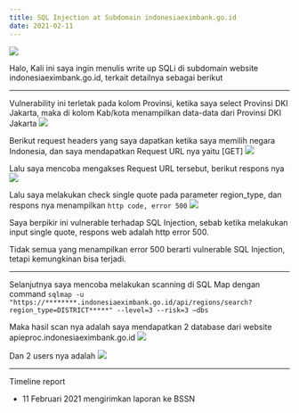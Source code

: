 ```yaml
---
title: SQL Injection at Subdomain indonesiaeximbank.go.id
date: 2021-02-11
---
```


![](https://www.indonesiaeximbank.go.id/site/uploads/logo/5a1b8dd4394a7-59f6af2772d2b-logo.png)

Halo,
Kali ini saya ingin menulis write up SQLi di subdomain website indonesiaeximbank.go.id, terkait detailnya sebagai berikut
___

Vulnerability ini terletak pada kolom Provinsi, ketika saya select Provinsi DKI Jakarta, maka di kolom Kab/kota menampilkan data-data dari Provinsi DKI Jakarta
![](https://buayalaut.co/eximbank/Screenshot_4.png)

Berikut request headers yang saya dapatkan ketika saya memilih negara
Indonesia, dan saya mendapatkan Request URL nya yaitu [GET]
![](https://buayalaut.co/eximbank/Greenshot.png)

Lalu saya mencoba mengakses Request URL tersebut, berikut respons nya
![](https://buayalaut.co/eximbank/000002.png)

Lalu saya melakukan check single quote pada parameter region_type, dan
respons nya menampilkan `http code, error 500`
![](https://buayalaut.co/eximbank/000003.png)

Saya berpikir ini vulnerable terhadap SQL Injection, sebab ketika melakukan
input single quote, respons web adalah http error 500.

Tidak semua yang menampilkan error 500 berarti vulnerable SQL Injection,
tetapi kemungkinan bisa terjadi.

___

Selanjutnya saya mencoba melakukan scanning di SQL Map dengan command
`sqlmap -u "https://********.indonesiaeximbank.go.id/api/regions/search?region_type=DISTRICT*****" --level=3 --risk=3 –dbs`

Maka hasil scan nya adalah saya mendapatkan 2 database dari website apieproc.indonesiaeximbank.go.id
![](https://buayalaut.co/eximbank/000004.png)

Dan 2 users nya adalah
![](https://buayalaut.co/eximbank/000005.png)

___

Timeline report

- 11 Februari 2021 mengirimkan laporan ke BSSN
